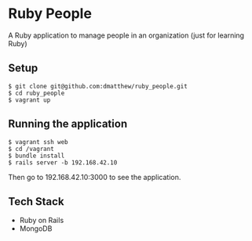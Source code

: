 # Ruby People
A Ruby application to manage people in an organization (just for learning Ruby)

## Setup

```
$ git clone git@github.com:dmatthew/ruby_people.git
$ cd ruby_people
$ vagrant up
```

## Running the application

```
$ vagrant ssh web
$ cd /vagrant
$ bundle install
$ rails server -b 192.168.42.10
```

Then go to 192.168.42.10:3000 to see the application.

## Tech Stack

* Ruby on Rails
* MongoDB
